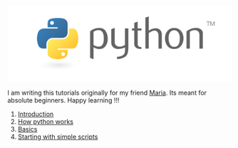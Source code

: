<p align="center">
<img src="https://raw.githubusercontent.com/akhilputhiry/python-for-maria/master/images/python.png" />
</p>

I am writing this tutorials originally for my friend [Maria](https://github.com/MariaMathew2). Its meant for absolute beginners. Happy learning !!!

1. [Introduction](https://github.com/akhilputhiry/python-for-maria/blob/master/introduction.md)
2. [How python works](https://github.com/akhilputhiry/python-for-maria/blob/master/how-it-works.md)
3. [Basics](https://github.com/akhilputhiry/python-for-maria/blob/master/basics.md)
4. [Starting with simple scripts](https://github.com/akhilputhiry/python-for-maria/blob/master/starting-with-simple-scripts.md)
